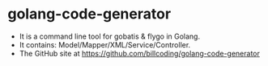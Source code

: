 # golang-code-generator

* It is a command line tool for gobatis & flygo in Golang.
* It contains: Model/Mapper/XML/Service/Controller.
* The GitHub site at https://github.com/billcoding/golang-code-generator

